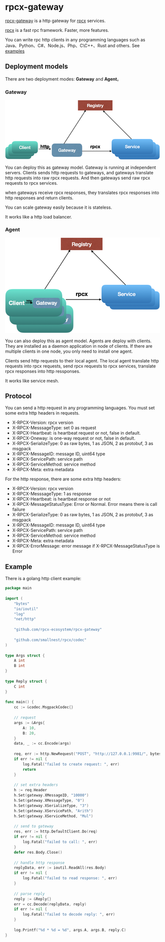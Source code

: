 # rpcx-gateway
[rpcx-gateway](https://github.com/rpcx-ecosystem/rpcx-gateway) is a http gateway for [rpcx](https://github.com/smallnest/rpcx) services.

[rpcx](https://github.com/smallnest/rpcx) is a fast rpc framework. Faster, more features.

You can write rpc http clients in any programming languages such as Java、Python、C#、Node.js、Php、C\C++、Rust and others. See [examples](https://github.com/rpcx-ecosystem/rpcx-gateway/blob/master/examples/examples.md)

## Deployment models

There are two deployment modes: **Gateway** and **Agent**。

### Gateway

![](doc/gateway.png)

You can deploy this as gateway model. Gateway is running at independent servers. Clients sends http requests to gateways, and gateways translate http requests into raw rpcx requests. And then gateways send raw rpcx requests to rpcx services.

when gateways receive rpcx responses, they translates rpcx responses into http responses and return clients.

You can scale gateway easily because it is stateless.

It works like a http load balancer.


### Agent

![](doc/agent.png)


You can also deploy this as agent model. Agents are deploy with clients. They are installed as a daemon application in node of clients. If there are multiple clients in one node, you only need to install one agent.

Clients send http requests to their local agent. The local agent translate http requests into rpcx requests, send rpcx requests to rpcx services, translate rpcx responses into http ressponses.

It works like service mesh.


## Protocol

You can send a http request in any programming languages. You must set some extra http headers in requests.

- X-RPCX-Version: rpcx version
- X-RPCX-MesssageType: set 0 as request
- X-RPCX-Heartbeat: is heartbeat request or not, false in default.
- X-RPCX-Oneway: is one-way request or not, false in default.
- X-RPCX-SerializeType: 0 as raw bytes, 1 as JSON, 2 as protobuf, 3 as msgpack
- X-RPCX-MessageID: message ID, uint64 type
- X-RPCX-ServicePath: service path
- X-RPCX-ServiceMethod: service method
- X-RPCX-Meta: extra metadata

For the http response, there are some extra http headers:

- X-RPCX-Version: rpcx version
- X-RPCX-MesssageType: 1 as response
- X-RPCX-Heartbeat: is heartbeat response or not
- X-RPCX-MessageStatusType:  Error or Normal. Error means there is call failure
- X-RPCX-SerializeType: 0 as raw bytes, 1 as JSON, 2 as protobuf, 3 as msgpack
- X-RPCX-MessageID: message ID, uint64 type
- X-RPCX-ServicePath: service path
- X-RPCX-ServiceMethod: service method
- X-RPCX-Meta: extra metadata
- X-RPCX-ErrorMessage: error message if X-RPCX-MessageStatusType is Error


## Example

There is a golang http client example:

```go
package main

import (
	"bytes"
	"io/ioutil"
	"log"
	"net/http"

	"github.com/rpcx-ecosystem/rpcx-gateway"

	"github.com/smallnest/rpcx/codec"
)

type Args struct {
	A int
	B int
}

type Reply struct {
	C int
}

func main() {
	cc := &codec.MsgpackCodec{}

    // request 
	args := &Args{
		A: 10,
		B: 20,
	}
	data, _ := cc.Encode(args)

	req, err := http.NewRequest("POST", "http://127.0.0.1:9981/", bytes.NewReader(data))
	if err != nil {
		log.Fatal("failed to create request: ", err)
		return
    }
    
    // set extra headers
	h := req.Header
	h.Set(gateway.XMessageID, "10000")
	h.Set(gateway.XMessageType, "0")
	h.Set(gateway.XSerializeType, "3")
	h.Set(gateway.XServicePath, "Arith")
	h.Set(gateway.XServiceMethod, "Mul")

    // send to gateway
	res, err := http.DefaultClient.Do(req)
	if err != nil {
		log.Fatal("failed to call: ", err)
	}
	defer res.Body.Close()

	// handle http response
	replyData, err := ioutil.ReadAll(res.Body)
	if err != nil {
		log.Fatal("failed to read response: ", err)
	}

    // parse reply
	reply := &Reply{}
	err = cc.Decode(replyData, reply)
	if err != nil {
		log.Fatal("failed to decode reply: ", err)
	}

	log.Printf("%d * %d = %d", args.A, args.B, reply.C)
}
```
